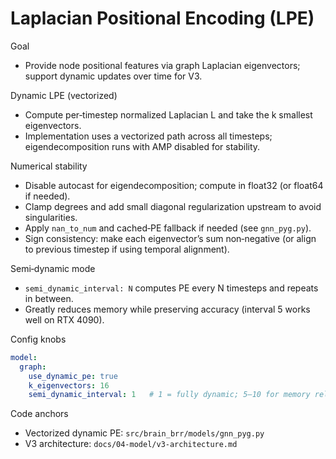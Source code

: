 # Laplacian Positional Encoding (LPE)

Goal
- Provide node positional features via graph Laplacian eigenvectors; support dynamic updates over time for V3.

Dynamic LPE (vectorized)
- Compute per‑timestep normalized Laplacian L and take the k smallest eigenvectors.
- Implementation uses a vectorized path across all timesteps; eigendecomposition runs with AMP disabled for stability.

Numerical stability
- Disable autocast for eigendecomposition; compute in float32 (or float64 if needed).
- Clamp degrees and add small diagonal regularization upstream to avoid singularities.
- Apply `nan_to_num` and cached‑PE fallback if needed (see `gnn_pyg.py`).
- Sign consistency: make each eigenvector’s sum non‑negative (or align to previous timestep if using temporal alignment).

Semi‑dynamic mode
- `semi_dynamic_interval: N` computes PE every N timesteps and repeats in between.
- Greatly reduces memory while preserving accuracy (interval 5 works well on RTX 4090).

Config knobs
```yaml
model:
  graph:
    use_dynamic_pe: true
    k_eigenvectors: 16
    semi_dynamic_interval: 1   # 1 = fully dynamic; 5–10 for memory relief
```

Code anchors
- Vectorized dynamic PE: `src/brain_brr/models/gnn_pyg.py`
- V3 architecture: `docs/04-model/v3-architecture.md`
